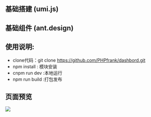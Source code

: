 ## 基础搭建 (umi.js)
## 基础组件 (ant.design)

## 使用说明:

* clone代码：git clone https://github.com/PHPfrank/dashbord.git
* npm install : 模块安装
* cnpm run dev :本地运行
* npm run build :打包发布

## 页面预览
![](https://wl2x7ve3z6yq9r6s.oss-cn-hangzhou.aliyuncs.com/2018-12-04/955d06dc5f67e3e422fdf1d8fc05cfad.png)
